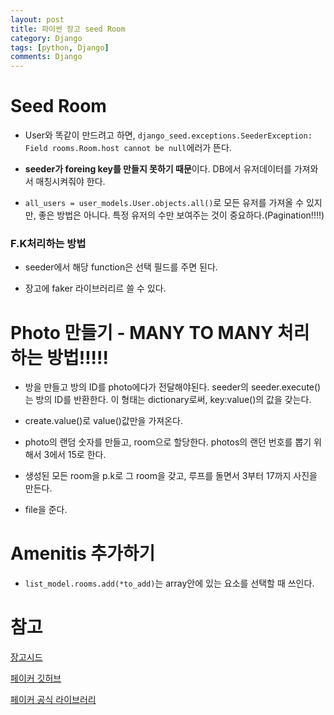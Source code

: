 ```yaml
---
layout: post
title: 파이썬 장고 seed Room
category: Django
tags: [python, Django]
comments: Django
---
```


# Seed Room

- User와 똑같이 만드려고 하면, `django_seed.exceptions.SeederException: Field rooms.Room.host cannot be null`에러가 뜬다.

- **seeder가 foreing key를 만들지 못하기 때문**이다. DB에서 유저데이터를 가져와서 매칭시켜줘야 한다.

- `all_users = user_models.User.objects.all()`로 모든 유저를 가져올 수 있지만, 좋은 방법은 아니다. 특정 유저의 수만 보여주는 것이 중요하다.(Pagination!!!!)

### F.K처리하는 방법

- seeder에서 해당 function은 선택 필드를 주면 된다.

- 장고에 faker 라이브러리르 쓸 수 있다.

# Photo 만들기 - MANY TO MANY 처리하는 방법!!!!!

- 방을 만들고 방의 ID를 photo에다가 전달해야된다. seeder의 seeder.execute()는 방의 ID를 반환한다. 이 형태는 dictionary로써, key:value()의 값을 갖는다.

- create.value()로 value()값만을 가져온다.

- photo의 랜덤 숫자를 만들고, room으로 할당한다. photos의 랜던 번호를 뽑기 위해서 3에서 15로 한다.

- 생성된 모든 room을 p.k로 그 room을 갖고, 루프를 돌면서 3부터 17까지 사진을 만든다.

- file을 준다.

# Amenitis 추가하기

- `list_model.rooms.add(*to_add)`는 array안에 있는 요소를 선택할 때 쓰인다.

# 참고

[장고시드](https://pypi.org/project/django-seed/)

[페이커 깃허브](https://github.com/joke2k/faker/)

[페이커 공식 라이브러리](https://faker.readthedocs.io/en/master/)